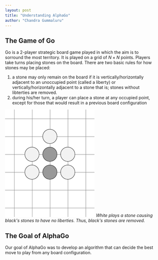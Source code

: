 ```yaml
---
layout: post
title: "Understanding AlphaGo"
author: "Chandra Gummaluru"
---
```


## The Game of Go
Go is a 2-player strategic board game played in which the aim is to sorround the most territory. It is played on a grid of $N \times N$ points. Players take turns placing stones on the board. There are two basic rules for how stones may be placed:

1. a stone may only remain on the board if it is vertically/horizontally adjacent to an unoccupied point (called a liberty) or vertically/horizontally adjacent to a stone that is; stones without libterties are removed.
2. during his/her turn, a player can place a stone at any occupied point, except for those that would result in a previous board configuration

![](https://github.com/chandra-gummaluru/chandra-gummaluru.github.io/raw/master/media/go/gif_stone_capture.gif)
*White plays a stone causing black's stones to have no liberties. Thus, black's stones are removed.*

## The Goal of AlphaGo
Our goal of AlphaGo was to develop an algorithm that can decide the best move to play from any board configuration. 
